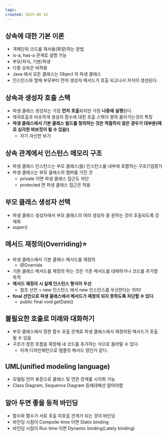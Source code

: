 ```yaml
---
tags: 
created: 2025-08-10
---
```

## 상속에 대한 기본 이론
- 객체단위 코드를 재사용(확장)하는 문법
- is-a, has-a 관계로 설명 가능
- 부모/자식, 기본/파생
- 다중 상속은 비허용
- Java 에서 모든 클래스는 Object 의 파생 클래스
- 인스턴스화 할때 부모부터 먼저 생성자 메서드가 호출 되고나서 자식이 생성된다.
## 상속과 생성자 호출 스택
- 파생 클래스 생성자는 가장 **먼저** **호출**되지만 가장 **나중에** **실행**된다.
- 재귀호출과 비슷하게 생성자 함수에 대한 호출 스택이 쌓여 올라가는것이 특징
- **파생 클래스에서 기본 클래스 필드를 정의하는 것은 적절하지 않은 경우가 대부분(때로 심각한 바보짓이 될 수 있음!)**
	- 자기 자신만 보기
## 상속 관계에서 인스턴스 메모리 구조
- 파생 클래스 인스턴스는 부모 클래스(들) 인스턴스를 내부에 포함하는 구조(?검증?)
- 파생 클래스는 부모 클래스의 멤버를 가진 것
	- private 이면 파생 클래스 접근도 차단
	- protected 면 파생 클래스 접근은 허용
## 부모 클래스 생성자 선택
- 파생 클래스 생성자에서 부모 클래스의 여러 생성자 중 원하는 것이 호출되도록 강제화
- super()
## 메서드 재정의(Overriding)⭐️
- 파생 클래스에서 기본 클래스 메서드를 재정의
	- @Override
- 기본 클래스 메서드를 재정의 하는 것은 기존 메서드를 대체하거나 코드를 추가할 목적
- **메서드 재정의 시 실제 인스턴스 형식이 우선**
	- 참조 선언 = new 인스턴스 에서 new 인스턴스를 우선한다는 의미!
- **final 선언으로 파생 클래스에서 메서드가 재정의 되지 못하도록 차단할 수 있다.**
	- public final void getDate()



## 불필요한 호출로 미래와 대화하기
- 부모 클래스에서 정한 함수 호출 관계로 파생 클래스에서 재정의된 메서드가 호출 될 수 있음
- 구조가 정한 흐름을 확장해 내 코드를 추가하는 식으로 올라탈 수 있다.
	- 이게 디자인패턴으로 템플릿 메서드 였던거 같다.

## UML(unified modeling language)
- 모델링 언어 표준으로 클래스 및 연관 관계를 시각화 가능
- Class Diagram, Sequence Diagram 등에대해선 알아야함

## 알아 두면 좋을 동적 바인딩
- 함수와 함수가 서로 호출 피호출 관계가 되는 것이 바인딩
- 바인딩 시점이 Compoile-time 이면 Static binding
- 바인딩 시점이 Run time 이면 Dynamic binding(Lately binding)